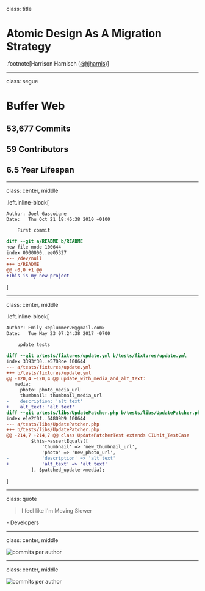 class: title

# Atomic Design As A Migration Strategy

.footnote[Harrison Harnisch ([@hjharnis](https://twitter.com/hjharnis))]

---
class: segue

# Buffer Web
## **53,677** Commits
## **59** Contributors
## **6.5** Year Lifespan

---

class: center, middle

.left.inline-block[
```diff
Author: Joel Gascoigne
Date:   Thu Oct 21 18:46:38 2010 +0100

    First commit

diff --git a/README b/README
new file mode 100644
index 0000000..ee05327
--- /dev/null
+++ b/README
@@ -0,0 +1 @@
+This is my new project
```
]

---

class: center, middle

.left.inline-block[
```diff
Author: Emily <eplummer26@gmail.com>
Date:   Tue May 23 07:24:38 2017 -0700

    update tests

diff --git a/tests/fixtures/update.yml b/tests/fixtures/update.yml
index 3393f30..e5708ce 100644
--- a/tests/fixtures/update.yml
+++ b/tests/fixtures/update.yml
@@ -120,4 +120,4 @@ update_with_media_and_alt_text:
   media:
     photo: photo_media_url
     thumbnail: thumbnail_media_url
-    description: 'alt text'
+    alt_text: 'alt text'
diff --git a/tests/libs/UpdatePatcher.php b/tests/libs/UpdatePatcher.php
index e1e2f0f..64809b9 100644
--- a/tests/libs/UpdatePatcher.php
+++ b/tests/libs/UpdatePatcher.php
@@ -214,7 +214,7 @@ class UpdatePatcherTest extends CIUnit_TestCase
         $this->assertEquals([
             'thumbnail' => 'new_thumbnail_url',
             'photo' => 'new_photo_url',
-            'description' => 'alt text'
+            'alt_text' => 'alt text'
         ], $patched_update->media);

```
]

---

class: quote

> I feel like I'm Moving Slower

\- Developers

---

class: center, middle

<img src="{{baseurl}}/images/MigrateWithAtomicDesign/commits-per-author.png" alt="commits per author"/>

---

class: center, middle

<img src="{{baseurl}}/images/MigrateWithAtomicDesign/marginal-productivity.png" alt="commits per author"/>
